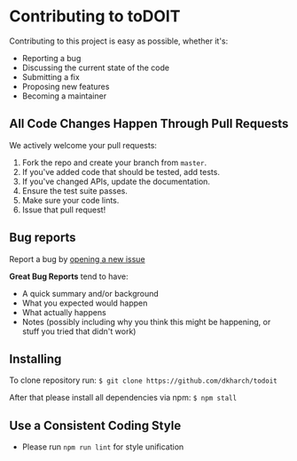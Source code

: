 # Contributing to toDOIT
Contributing to this project is easy as possible, whether it's:

- Reporting a bug
- Discussing the current state of the code
- Submitting a fix
- Proposing new features
- Becoming a maintainer

## All Code Changes Happen Through Pull Requests
We actively welcome your pull requests:

1. Fork the repo and create your branch from `master`.
2. If you've added code that should be tested, add tests.
3. If you've changed APIs, update the documentation.
4. Ensure the test suite passes.
5. Make sure your code lints.
6. Issue that pull request!

## Bug reports
Report a bug by [opening a new issue]()

**Great Bug Reports** tend to have:

- A quick summary and/or background
- What you expected would happen
- What actually happens
- Notes (possibly including why you think this might be happening, or stuff you tried that didn't work)
## Installing
To clone repository run:
`$ git clone https://github.com/dkharch/todoit`

After that please install all dependencies via npm:
`$ npm stall`

## Use a Consistent Coding Style

* Please run `npm run lint` for style unification
